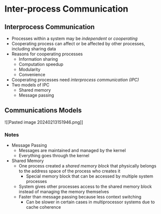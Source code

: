 # Inter-process Communication
## Interprocess Communication
- Processes within a system may be *independent* or *cooperating*
- Cooperating process can affect or be affected by other processes, including sharing data
- Reasons for cooperating processes
	- Information sharing
	- Computation speedup
	- Modularity
	- Convenience
- Cooperating processes need *interprocess communication (IPC)*
- Two models of IPC
	- Shared memory
	- Message passing
## Communications Models
![[Pasted image 20240213151946.png]]

### Notes
- Message Passing
	- Messages are maintained and managed by the kernel
	- Everything goes through the kernel
- Shared Memory
	- One process created a *shared memory block* that physically belongs to the address space of the process who creates it
		- Special memory block that can be accessed by multiple system processes
	- System gives other processes access to the shared memory block instead of managing the memory themselves
	- Faster than message passing because less context switching
		- Can be slower in certain cases in multiprocessor systems due to cache coherence 
